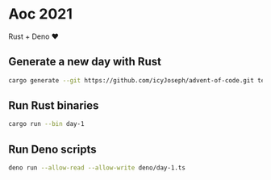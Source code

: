 # Aoc 2021

Rust + Deno :heart:

## Generate a new day with Rust

```bash
cargo generate --git https://github.com/icyJoseph/advent-of-code.git template --name day-1
```

## Run Rust binaries

```bash
cargo run --bin day-1
```

## Run Deno scripts

```bash
deno run --allow-read --allow-write deno/day-1.ts
```
